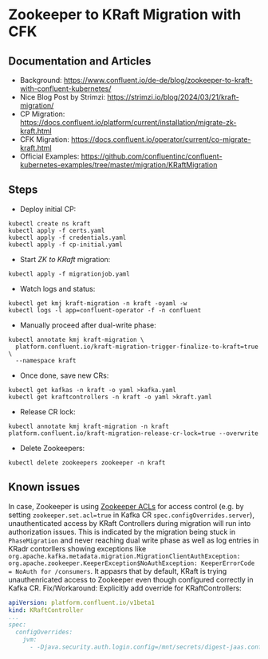 # Zookeeper to KRaft Migration with CFK

## Documentation and Articles
* Background: https://www.confluent.io/de-de/blog/zookeeper-to-kraft-with-confluent-kubernetes/
* Nice Blog Post by Strimzi: https://strimzi.io/blog/2024/03/21/kraft-migration/
* CP Migration: https://docs.confluent.io/platform/current/installation/migrate-zk-kraft.html
* CFK Migration: https://docs.confluent.io/operator/current/co-migrate-kraft.html
* Official Examples: https://github.com/confluentinc/confluent-kubernetes-examples/tree/master/migration/KRaftMigration

## Steps
* Deploy initial CP:
```shell
kubectl create ns kraft
kubectl apply -f certs.yaml
kubectl apply -f credentials.yaml
kubectl apply -f cp-initial.yaml
```
* Start *ZK to KRaft* migration:
```shell
kubectl apply -f migrationjob.yaml
```
* Watch logs and status:
```shell
kubectl get kmj kraft-migration -n kraft -oyaml -w
kubectl logs -l app=confluent-operator -f -n confluent
```
* Manually proceed after dual-write phase:
```shell
kubectl annotate kmj kraft-migration \
  platform.confluent.io/kraft-migration-trigger-finalize-to-kraft=true \
  --namespace kraft
```
* Once done, save new CRs:
```shell
kubectl get kafkas -n kraft -o yaml >kafka.yaml
kubectl get kraftcontrollers -n kraft -o yaml >kraft.yaml
```
* Release CR lock:
```shell
kubectl annotate kmj kraft-migration -n kraft platform.confluent.io/kraft-migration-release-cr-lock=true --overwrite
```
* Delete Zookeepers:
```shell
kubectl delete zookeepers zookeeper -n kraft
```

## Known issues
In case, Zookeeper is using [Zookeeper ACLs](https://zookeeper.apache.org/doc/r3.1.2/zookeeperProgrammers.html#sc_ZooKeeperAccessControl) for access control (e.g. by setting `zookeeper.set.acl=true` in Kafka CR `spec.configOverrides.server`), unauthenticated access by KRaft Controllers during migration will run into authorization issues. This is indicated by the migration being stuck in `PhaseMigration` and never reaching dual write phase as well as log entries in KRadr contorllers showing exceptions like `org.apache.kafka.metadata.migration.MigrationClientAuthException: org.apache.zookeeper.KeeperException$NoAuthException: KeeperErrorCode = NoAuth for /consumers`.
It appasrs that by default, KRaft is trying unauthenricated access to Zookeeper even though configured correctly in Kafka CR.
Fix/Workaround: Explicitly add override for KRaftControllers:
```yaml
apiVersion: platform.confluent.io/v1beta1
kind: KRaftController
...
spec:
  configOverrides:
    jvm: 
      - -Djava.security.auth.login.config=/mnt/secrets/digest-jaas.conf
```